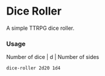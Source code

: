 # Dice Roller

A simple TTRPG dice roller.

### Usage

Number of dice | d | Number of sides

```bash
dice-roller 2d20 1d4
```